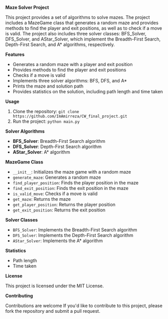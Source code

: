 **Maze Solver Project**

This project provides a set of algorithms to solve mazes. The project includes a MazeGame class that generates a random maze and provides methods to find the player and exit positions, as well as to check if a move is valid. The project also includes three solver classes: BFS_Solver, DFS_Solver, and AStar_Solver, which implement the Breadth-First Search, Depth-First Search, and A\* algorithms, respectively.

**Features**

* Generates a random maze with a player and exit position
* Provides methods to find the player and exit positions
* Checks if a move is valid
* Implements three solver algorithms: BFS, DFS, and A\*
* Prints the maze and solution path
* Provides statistics on the solution, including path length and time taken

**Usage**

1. Clone the repository: `git clone https://github.com/ImAmirreza/CW_final_project.git`
2. Run the project: `python main.py`

**Solver Algorithms**

* **BFS_Solver**: Breadth-First Search algorithm
* **DFS_Solver**: Depth-First Search algorithm
* **AStar_Solver**: A\* algorithm

**MazeGame Class**

* `__init__`: Initializes the maze game with a random maze
* `generate_maze`: Generates a random maze
* `find_player_position`: Finds the player position in the maze
* `find_exit_position`: Finds the exit position in the maze
* `is_valid_move`: Checks if a move is valid
* `get_maze`: Returns the maze
* `get_player_position`: Returns the player position
* `get_exit_position`: Returns the exit position

**Solver Classes**

* `BFS_Solver`: Implements the Breadth-First Search algorithm
* `DFS_Solver`: Implements the Depth-First Search algorithm
* `AStar_Solver`: Implements the A\* algorithm

**Statistics**

* Path length
* Time taken

**License**

This project is licensed under the MIT License.

**Contributing**

Contributions are welcome If you'd like to contribute to this project, please fork the repository and submit a pull request.

